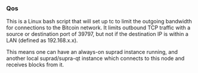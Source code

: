 ### Qos ###

This is a Linux bash script that will set up tc to limit the outgoing bandwidth for connections to the Bitcoin network. It limits outbound TCP traffic with a source or destination port of 39797, but not if the destination IP is within a LAN (defined as 192.168.x.x).

This means one can have an always-on suprad instance running, and another local suprad/supra-qt instance which connects to this node and receives blocks from it.
